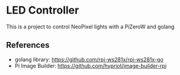 # LED Controller

This is a project to control NeoPixel lights with a PiZeroW and golang

## References

- golang library: https://github.com/rpi-ws281x/rpi-ws281x-go
- Pi Image Builder: https://github.com/hypriot/image-builder-rpi
